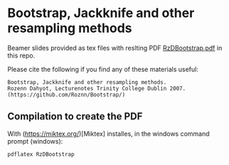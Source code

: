 # Bootstrap, Jackknife and other resampling methods 

Beamer slides provided as tex files with reslting PDF [RzDBootstrap.pdf](RzDBootstrap.pdf)   in this repo.

Please cite the following if you find any of these materials useful:

```
Bootstrap, Jackknife and other resampling methods.
Rozenn Dahyot, Lecturenotes Trinity College Dublin 2007. 
(https://github.com/Roznn/Bootstrap/)
```

## Compilation to create the PDF

With (https://miktex.org/)[Miktex] installes, in the windows command prompt (windows):

```
pdflatex RzDBootstrap
```